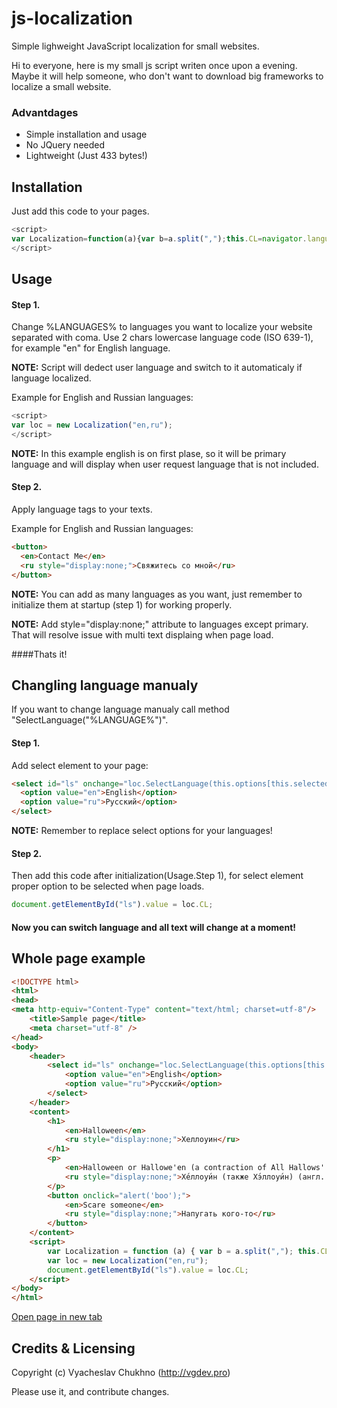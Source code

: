 # js-localization
Simple lighweight JavaScript localization for small websites.

Hi to everyone, here is my small js script writen once upon a evening. Maybe it will help someone, who don't want to download big frameworks to localize a small website. 

### Advantdages
* Simple installation and usage
* No JQuery needed
* Lightweight (Just 433 bytes!)


## Installation

Just add this code to your pages.

```javascript
<script>
var Localization=function(a){var b=a.split(",");this.CL=navigator.language||navigator.userLanguage,this.CL.includes("-")&&(this.CL=this.CL.charAt(0)+this.CL.charAt(1)),this.SelectLanguage=function(a){b.includes(a)?(b.forEach(function(b){Array.from(document.getElementsByTagName(b)).forEach(function(c){b==a?c.style.display="inline-block":c.style.display="none"})}),this.CL=a):this.SelectLanguage(b[0])},this.SelectLanguage(this.CL)};
</script>
```

## Usage

#### Step 1. 
Change %LANGUAGES% to languages you want to localize your website separated with coma. Use 2 chars lowercase language code (ISO 639-1), for example "en" for English language.

**NOTE:** Script will dedect user language and switch to it automaticaly if language localized.

Example for English and Russian languages:
```javascript
<script>
var loc = new Localization("en,ru");
</script>
```

**NOTE:** In this example english is on first plase, so it will be primary language and will display when user request language that is not included.

#### Step 2. 
Apply language tags to your texts.

Example for English and Russian languages:
```html
<button>
  <en>Contact Me</en>
  <ru style="display:none;">Свяжитесь со мной</ru>
</button>
```

**NOTE:** You can add as many languages as you want, just remember to initialize them at startup (step 1) for working properly.

**NOTE:** Add style="display:none;" attribute to languages except primary. That will resolve issue with multi text displaing when page load.

####Thats it!

## Changling language manualy

If you want to change language manualy call method "SelectLanguage("%LANGUAGE%")".

#### Step 1. 
Add select element to your page:

```html
<select id="ls" onchange="loc.SelectLanguage(this.options[this.selectedIndex].value)">
  <option value="en">English</option>
  <option value="ru">Русский</option>
</select>
```

**NOTE:** Remember to replace select options for your languages!

#### Step 2. 
Then add this code after initialization(Usage.Step 1), for select element proper option to be selected when page loads.

```javascript
document.getElementById("ls").value = loc.CL;
```

#### Now you can switch language and all text will change at a moment!

## Whole page example

```html
<!DOCTYPE html>
<html>
<head>
<meta http-equiv="Content-Type" content="text/html; charset=utf-8"/>
    <title>Sample page</title>
	<meta charset="utf-8" />
</head>
<body>
    <header>
        <select id="ls" onchange="loc.SelectLanguage(this.options[this.selectedIndex].value)">
            <option value="en">English</option>
            <option value="ru">Русский</option>
        </select>
    </header>
    <content>
        <h1>
            <en>Halloween</en>
            <ru style="display:none;">Хеллоуин</ru>
        </h1>
        <p>
            <en>Halloween or Hallowe'en (a contraction of All Hallows' Evening), also known as Allhalloween, All Hallows' Eve, or All Saints' Eve, is a celebration observed in a number of countries on 31 October, the eve of the Western Christian feast of All Hallows' Day. </en>
            <ru style="display:none;">Хе́ллоуи́н (также Хэ́ллоуи́н) (англ. Halloween, All Hallows' Eve или All Saints' Eve) — современный праздник, восходящий к традициям древних кельтов Ирландии и Шотландии, история которого началась на территории современных Великобритании и Северной Ирландии. </ru>
        </p>
        <button onclick="alert('boo');">
            <en>Scare someone</en>
            <ru style="display:none;">Напугать кого-то</ru>
        </button>
    </content>
    <script>
        var Localization = function (a) { var b = a.split(","); this.CL = navigator.language || navigator.userLanguage, this.CL.includes("-") && (this.CL = this.CL.charAt(0) + this.CL.charAt(1)), this.SelectLanguage = function (a) { b.includes(a) ? (b.forEach(function (b) { Array.from(document.getElementsByTagName(b)).forEach(function (c) { b == a ? c.style.display = "inline-block" : c.style.display = "none" }) }), this.CL = a) : this.SelectLanguage(b[0]) }, this.SelectLanguage(this.CL) };
        var loc = new Localization("en,ru");
        document.getElementById("ls").value = loc.CL;
    </script>
</body>
</html>
```
[Open page in new tab](http://htmlpreview.github.io/?https://github.com/vgdevie/js-localization/blob/master/sample.html)

## Credits & Licensing

Copyright (c) Vyacheslav Chukhno (http://vgdev.pro)

Please use it, and contribute changes.

